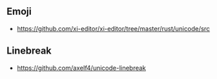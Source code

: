 
## Emoji
- https://github.com/xi-editor/xi-editor/tree/master/rust/unicode/src

## Linebreak
- https://github.com/axelf4/unicode-linebreak